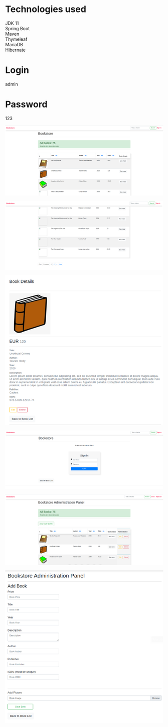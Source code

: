 # Technologies used

JDK 11\
Spring Boot\
Maven\
Thymeleaf\
MariaDB\
Hibernate

# Login

admin

# Password

123

![alt text](https://github.com/andrey-makeyev/Bookstore/blob/master/src/main/resources/static/img/1.png?raw=true)

![alt text](https://github.com/andrey-makeyev/Bookstore/blob/master/src/main/resources/static/img/2.png?raw=true)

![alt text](https://github.com/andrey-makeyev/Bookstore/blob/master/src/main/resources/static/img/3.png?raw=true)

![alt text](https://github.com/andrey-makeyev/Bookstore/blob/master/src/main/resources/static/img/4.png?raw=true)

![alt text](https://github.com/andrey-makeyev/Bookstore/blob/master/src/main/resources/static/img/5.png?raw=true)

![alt text](https://github.com/andrey-makeyev/Bookstore/blob/master/src/main/resources/static/img/6.png?raw=true)


